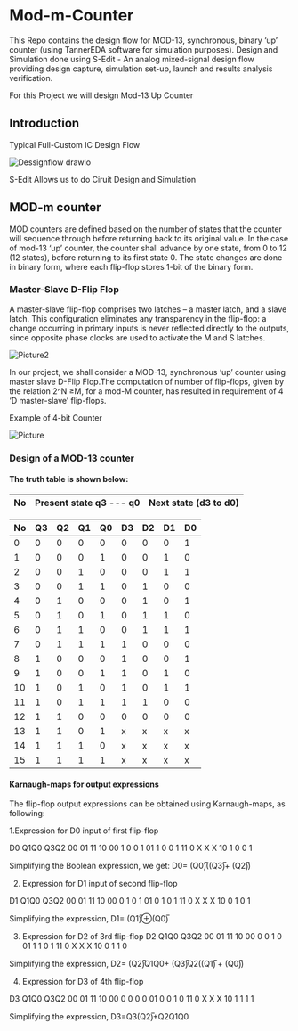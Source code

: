 # Mod-m-Counter
This Repo contains the design flow for MOD-13, synchronous, binary ‘up’ counter (using TannerEDA software for simulation purposes).
Design and Simulation done using S-Edit - An analog mixed-signal design flow providing design capture, simulation set-up, launch and results analysis verification.

For this Project we will design Mod-13 Up Counter

## Introduction
Typical Full-Custom IC Design Flow

![Dessignflow drawio](https://github.com/Sourabh-Mallapur/Mod-m-Counter/assets/106715050/bc219e81-795f-4c3e-9019-e30362fbe898)

S-Edit Allows us to do Ciruit Design and Simulation

## MOD-m counter
MOD counters are defined based on the number of states that the counter will sequence through before returning back to its original value. In the case of mod-13 ‘up’ counter, the counter shall advance by one state, from 0 to 12 (12 states), before returning to its first state 0. The state changes are done in binary form, where each flip-flop stores 1-bit of the binary form. 

### Master-Slave D-Flip Flop
A master-slave flip-flop comprises two latches – a master latch, and a slave latch. This configuration eliminates any transparency in the flip-flop: a change occurring in primary inputs is never reflected directly to the outputs, since opposite phase clocks are used to activate the M and S latches.

![Picture2](https://github.com/Sourabh-Mallapur/Mod-m-Counter/assets/106715050/2f0bdb46-62f5-4207-a4c8-b30de36e8d23)

In our project, we shall consider a MOD-13, synchronous ‘up’ counter using master slave D-Flip Flop.The computation of number of flip-flops, given by the relation 2^N ≥M, for a mod-M counter, has resulted in requirement of 4 ‘D master-slave’ flip-flops.

Example of 4-bit Counter

![Picture](https://github.com/Sourabh-Mallapur/Mod-m-Counter/assets/106715050/67415f42-adee-4fb1-a8e7-37eed46d5b60)

### Design of a MOD-13 counter

#### The truth table is shown below:

|No| Present state q3 --- q0| Next state  (d3 to d0)|
| - | ---- | --- |

|No	|Q3	|Q2	|Q1	|Q0	|D3	|D2	|D1	|D0|
| - | - | - | - | - | - | - | - | - |
|0	|0	|0	|0	|0	|0	|0	|0	|1|
|1	|0	|0	|0	|1	|0	|0	|1	|0|
|2	|0	|0	|1	|0	|0	|0	|1	|1|
|3	|0	|0	|1	|1	|0 	|1 	|0 	|0|
|4	|0	|1	|0	|0	|0	|1	|0	|1|
|5	|0	|1	|0	|1	|0	|1	|1	|0|
|6	|0	|1	|1	|0	|0	|1	|1	|1|
|7	|0	|1	|1	|1	|1	|0 	|0	|0|
|8	|1	|0	|0	|0	|1	|0	|0	|1|
|9	|1	|0	|0	|1	|1	|0 	|1	|0|
|10	|1	|0	|1	|0	|1	|0 	|1	|1|
|11	|1	|0	|1	|1	|1	|1	|0	|0|
|12	|1	|1	|0	|0	|0	|0	|0	|0|
|13	|1	|1	|0	|1	|x	|x	|x	|x|
|14	|1	|1	|1	|0	|x	|x	|x	|x|
|15	|1	|1	|1	|1	|x	|x	|x	|x|

#### Karnaugh-maps for output expressions
The flip-flop output expressions can be obtained using Karnaugh-maps, as following:

1.Expression for D0 input of first flip-flop

D0	Q1Q0
Q3Q2
		00	01	11	10
00	1	0	0	1
01	1	0	0	1
11	0	X	X	X
10	1	0	0	1

Simplifying the Boolean expression, we get:
D0= (Q0)̅((Q3)̅+ (Q2)̅)


2.	Expression for D1 input of second flip-flop

D1	Q1Q0
Q3Q2
		00	01	11	10
00	0	1	0	1
01	0	1	0	1
11	0	X	X	X
10	0	1	0	1

Simplifying the expression,
D1= (Q1)̅⊕(Q0)̅

3.	Expression for D2 of 3rd flip-flop
D2	Q1Q0
Q3Q2
		00	01	11	10
00	0	0	1	0
01	1	1	0	1
11	0	X	X	X
10	0	1	1	0


Simplifying the expression,
D2= (Q2)̅Q1Q0+ (Q3)̅Q2((Q1)̅ + (Q0)̅)

4.	Expression for D3 of 4th flip-flop

D3	Q1Q0
Q3Q2
		00	01	11	10
00	0	0	0	0
01	0	0	1	0
11	0	X	X	X
10	1	1	1	1

Simplifying the expression,
D3=Q3(Q2)̅+Q2Q1Q0
